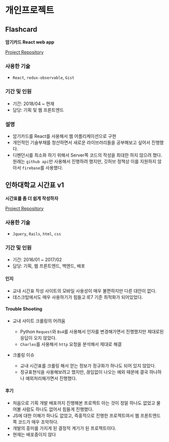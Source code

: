 # 개인프로젝트


## Flashcard

**암기카드 React web app**

[Project Repository](https://github.com/cannalee90/flash-card)

### 사용한 기술

- `React`, `redux-observable`, `Gist`

### 기간 및 인원

- 기간: 2018/04 ~ 현재
- 담당: 기획 및 웹 프론트엔드

### 설명

- 암기카드를 React를 사용해서 웹 어플리케이션으로 구현
- 개인적인 기술부채를 청산하면서 새로운 라이브러리들을 공부해보고 싶어서 진행했다.
- 디펜던시를 최소화 하기 위해서 Server쪽 코드의 작성을 최대한 하지 않으려 했다. 원래는 `github api`만 사용해서 진행하려 했지만, 깃허브 정책상 이를 지원하지 않아서 `firebase`를 사용했다.

## 인하대학교 시간표 v1

**시간표를 좀 더 쉽게 작성하자**

[Project Repository](https://github.com/cannalee90/inha-schedule)

### 사용한 기술

- `Jquery`, `Rails`, `html`, `css`

### 기간 및 인원 

- 기간: 2016/01 ~ 2017/02
- 담당: 기획, 웹 프론트엔드, 백엔드, 배포

#### 인지
  - 교내 시간표 작성 사이트의 모바일 사용성이 매우 불편하지만 다른 대안이 없다.
  - 데스크탑에서도 매우 사용하기가 힘들고 IE7 기준 최적화가 되어있었다.

#### Trouble Shooting
  - 교내 사이트 크롤링의 어려움
    - Python `Request`와 `Bs4`를 사용해서 인자를 변경해가면서  진행했지만 제대로된 응답이 오지 않았다.
    - `Charles`를 사용해서 `http` 요청을 분석해서 제대로 해결

  - 크롤링 이슈
    - 교내 시간표를 크롤링 해서 얻는 정보가 정규화가 하나도 되어 있지 않았다.
    - 정규표현식을 사용해보려고 했지만, 끊임없이 나오는 예외 때문에 결국 하나하나 예외처리해가면서 진행했다.
  
#### 후기
  - 처음으로 기획 개발 배포까지 진행해본 프로젝트 아는 것이 정말 하나도 없었고 물어볼 사람도 하나도 없어서 힘들게 진행했다.
  - JS에 대한 이해가 하나도 없었고, 즉홍적으로 진행한 프로젝트여서 웹 프론트엔드쪽 코드가 매우 조악하다.
  - 개발의 흥미를 가지게 된 결정적 계기가 된 프로젝트이다.
  - 현재는 배포중이지 않다